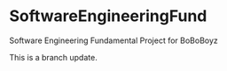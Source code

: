 # SoftwareEngineeringFund
Software Engineering Fundamental Project for BoBoBoyz

This is a branch update.
